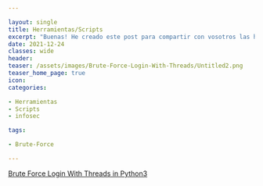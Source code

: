 ```yaml
---

layout: single
title: Herramientas/Scripts
excerpt: "Buenas! He creado este post para compartir con vosotros las herramientas que me vaya creando, aquí encontrareis muchos tipos de herramientas útiles para Pentesting."
date: 2021-12-24
classes: wide
header:
teaser: /assets/images/Brute-Force-Login-With-Threads/Untitled2.png
teaser_home_page: true
icon:
categories:

- Herramientas
- Scripts
- infosec

tags:

- Brute-Force

---
```


[Brute Force Login With Threads in Python3](Brute-Force-Login-With-Threads.md)
